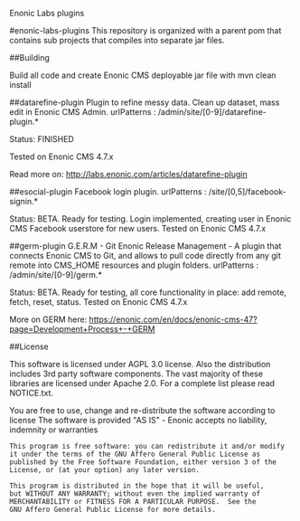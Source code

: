Enonic Labs plugins

#enonic-labs-plugins
This repository is organized with a parent pom that contains sub projects that compiles into separate jar files.

##Building

Build all code and create Enonic CMS deployable jar file with
    mvn clean install

##datarefine-plugin
Plugin to refine messy data. Clean up dataset, mass edit in Enonic CMS Admin.
urlPatterns : /admin/site/[0-9]/datarefine-plugin.*

Status: FINISHED

Tested on Enonic CMS 4.7.x

Read more on:
http://labs.enonic.com/articles/datarefine-plugin

##esocial-plugin
Facebook login plugin.
urlPatterns : /site/[0,5]/facebook-signin.*

Status: BETA.
Ready for testing. Login implemented, creating user in Enonic CMS Facebook userstore for new users.
Tested on Enonic CMS 4.7.x

##germ-plugin
G.E.R.M - Git Enonic Release Management - A plugin that connects Enonic CMS to Git, and allows to pull code directly from any
git remote into CMS_HOME resources and plugin folders.
urlPatterns : /admin/site/[0-9]/germ.*

Status: BETA.
Ready for testing, all core functionality in place: add remote, fetch, reset, status.
Tested on Enonic CMS 4.7.x

More on GERM here:
https://enonic.com/en/docs/enonic-cms-47?page=Development+Process+-+GERM

##License

This software is licensed under AGPL 3.0 license. Also the distribution includes 3rd party software components.
The vast majority of these libraries are licensed under Apache 2.0. For a complete list please read NOTICE.txt.

You are free to use, change and re-distribute the software according to license
The software is provided "AS IS" - Enonic accepts no liability, indemnity or warranties

	This program is free software: you can redistribute it and/or modify
	it under the terms of the GNU Affero General Public License as
	published by the Free Software Foundation, either version 3 of the
	License, or (at your option) any later version.

	This program is distributed in the hope that it will be useful,
	but WITHOUT ANY WARRANTY; without even the implied warranty of
	MERCHANTABILITY or FITNESS FOR A PARTICULAR PURPOSE.  See the
	GNU Affero General Public License for more details.
